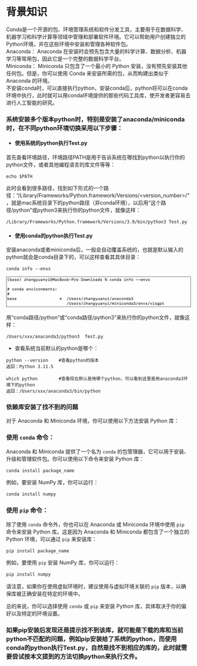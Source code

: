 # 背景知识
Conda是一个开源的包、环境管理系统和软件分发工具，主要用于在数据科学、机器学习和科学计算等领域中管理和部署软件环境。它可以帮助用户创建独立的Python环境，并在这些环境中安装和管理各种软件包。  
Anaconda： Anaconda 在安装时会预先包含大量的科学计算、数据分析、机器学习等常用包，因此它是一个完整的数据科学平台。  
Miniconda： Miniconda 只包含了一个最小的 Python 安装，没有预先安装其他任何包。但是，你可以使用 Conda 来安装所需的包，从而构建出类似于 Anaconda 的环境。  
不安装conda时，可以直接执行python，安装conda后，python将可以在conda环境中执行，此时就可以用conda环境提供的那些代码工具库，使开发者更容易去进行人工智能的研究。 

### 系统安装多个版本python时，特别是安装了anaconda/miniconda时，在不同python环境切换采用以下步骤：  
- #### 使用系统的python执行Test.py  
首先查看环境路径，环境路径PATH是用于告诉系统在哪找到python以执行你的python文件，或者其他编程语言的库文件等等：  
   ```
   echo $PATH
   ```
此时会看到很多路径，找到如下形式的一个路径：“/Library/Frameworks/Python.framework/Versions/<version_number>/”，就是mac系统目录下的python路径（非conda环境），以后用“这个路径/python”或python3来执行你的python文件，就像这样：
   ```
/Library/Frameworks/Python.framework/Versions/3.9/bin/python3 Test.py
 ```
- #### 使用conda的python执行Test.py  
安装anaconda或者miniconda后，一般会自动覆盖系统的，也就是默认输入的python就会是conda目录下的，可以这样查看其具体目录：
 ```
conda info --envs
 ```

<div align=left><img src="https://github.com/ferrarif1/HouyeProject/blob/main/pictures/1.png" width="680px"></div>  

用“conda路径/python”或“conda路径/python3”来执行你的python文件，就像这样：   
 ```
/Users/xxx/anaconda3/python3  Test.py
 ```
- 查看系统当前默认的python是哪个：
 ```
python --version    #查看python的版本
返回：Python 3.11.5

which python        #查看现在默认是用哪个python，可以看到这里是用anaconda3环境下的python
返回：/Users/xxx/anaconda3/bin/python
 ```
### 依赖库安装了找不到的问题
对于 Anaconda 和 Miniconda 环境，你可以使用以下方法安装 Python 库：

### 使用 `conda` 命令：

Anaconda 和 Miniconda 提供了一个名为 `conda` 的包管理器，它可以用于安装、升级和管理软件包。你可以使用以下命令来安装 Python 库：

```bash
conda install package_name
```

例如，要安装 NumPy 库，你可以运行：

```bash
conda install numpy
```

### 使用 `pip` 命令：

除了使用 `conda` 命令外，你也可以在 Anaconda 或 Miniconda 环境中使用 `pip` 命令来安装 Python 库。这是因为 Anaconda 和 Miniconda 都包含了一个独立的 Python 环境，可以通过 `pip` 来安装库：

```bash
pip install package_name
```

例如，要使用 `pip` 安装 NumPy 库，你可以运行：

```bash
pip install numpy
```

请注意，如果你在使用虚拟环境时，建议使用与虚拟环境关联的 `pip` 版本，以确保库被正确安装在特定的环境中。

总的来说，你可以选择使用 `conda` 或 `pip` 来安装 Python 库，具体取决于你的偏好以及特定的环境设置。 

### 如果pip安装后发现还是提示找不到该库，就可能是下载的库和当前python不匹配的问题，例如pip安装给了系统的python，而使用conda的python执行Test.py，自然是找不到相应的库的，此时就需要尝试按本文提到的方法切换python来执行文件。

